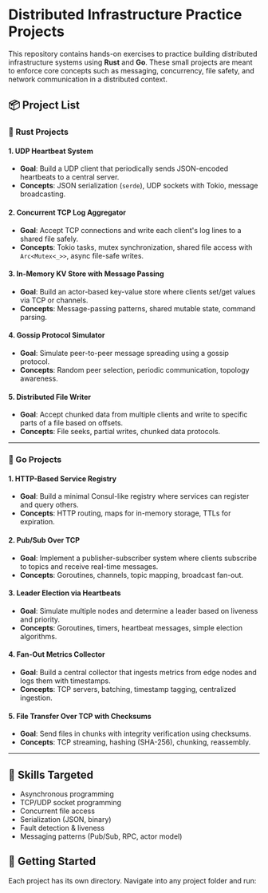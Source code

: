 # Distributed Infrastructure Practice Projects

This repository contains hands-on exercises to practice building distributed infrastructure systems using **Rust** and **Go**. These small projects are meant to enforce core concepts such as messaging, concurrency, file safety, and network communication in a distributed context.

## 📦 Project List

### 🦀 Rust Projects

#### 1. UDP Heartbeat System
- **Goal**: Build a UDP client that periodically sends JSON-encoded heartbeats to a central server.
- **Concepts**: JSON serialization (`serde`), UDP sockets with Tokio, message broadcasting.

#### 2. Concurrent TCP Log Aggregator
- **Goal**: Accept TCP connections and write each client's log lines to a shared file safely.
- **Concepts**: Tokio tasks, mutex synchronization, shared file access with `Arc<Mutex<_>>`, async file-safe writes.

#### 3. In-Memory KV Store with Message Passing
- **Goal**: Build an actor-based key-value store where clients set/get values via TCP or channels.
- **Concepts**: Message-passing patterns, shared mutable state, command parsing.


#### 4. Gossip Protocol Simulator
- **Goal**: Simulate peer-to-peer message spreading using a gossip protocol.
- **Concepts**: Random peer selection, periodic communication, topology awareness.


#### 5. Distributed File Writer
- **Goal**: Accept chunked data from multiple clients and write to specific parts of a file based on offsets.
- **Concepts**: File seeks, partial writes, chunked data protocols.

---

### 🐹 Go Projects

#### 1. HTTP-Based Service Registry
- **Goal**: Build a minimal Consul-like registry where services can register and query others.
- **Concepts**: HTTP routing, maps for in-memory storage, TTLs for expiration.

#### 2. Pub/Sub Over TCP
- **Goal**: Implement a publisher-subscriber system where clients subscribe to topics and receive real-time messages.
- **Concepts**: Goroutines, channels, topic mapping, broadcast fan-out.

#### 3. Leader Election via Heartbeats
- **Goal**: Simulate multiple nodes and determine a leader based on liveness and priority.
- **Concepts**: Goroutines, timers, heartbeat messages, simple election algorithms.

#### 4. Fan-Out Metrics Collector
- **Goal**: Build a central collector that ingests metrics from edge nodes and logs them with timestamps.
- **Concepts**: TCP servers, batching, timestamp tagging, centralized ingestion.

#### 5. File Transfer Over TCP with Checksums
- **Goal**: Send files in chunks with integrity verification using checksums.
- **Concepts**: TCP streaming, hashing (SHA-256), chunking, reassembly.

---

## 🧠 Skills Targeted

- Asynchronous programming
- TCP/UDP socket programming
- Concurrent file access
- Serialization (JSON, binary)
- Fault detection & liveness
- Messaging patterns (Pub/Sub, RPC, actor model)


## 🚀 Getting Started

Each project has its own directory. Navigate into any project folder and run:

